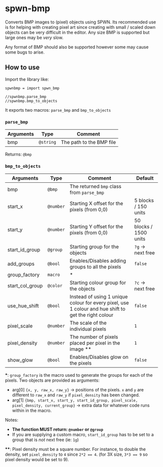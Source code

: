 # spwn-bmp
Converts BMP images to (pixel) objects using SPWN. Its recommended use is for helping with creating pixel art since creating with small / scaled down objects can be very difficult in the editor. Any size BMP is supported but large ones may be *very* slow.

Any format of BMP should also be supported however some may cause some bugs to arise.

## How to use
Import the library like:
```SPWN
spwnbmp = import spwn_bmp

//spwnbmp.parse_bmp
//spwnbmp.bmp_to_objects
```
It exports two macros: `parse_bmp` and `bmp_to_objects`

### `parse_bmp`
| Arguments | Type      | Comment                  |
| --------- | --------- | ------------------------ |
| bmp       | `@string` | The path to the BMP file |

Returns: `@bmp`

### `bmp_to_objects`
| Arguments | Type    | Comment                                     | Default                |
|-----------|---------|---------------------------------------------|------------------------|
| bmp       | `@bmp`    | The returned `bmp` class from `parse_bmp`   |                        |
| start_x   | `@number` | Starting X offset for the pixels (from 0,0) | 5 blocks / 150 units   |
| start_y   | `@number` | Starting Y offset for the pixels (from 0,0) | 50 blocks / 1500 units |
| start_id_group | `@group` | Starting group for the objects | `?g` -> next free |
| add_groups | `@bool` | Enables/Disables adding groups to all the pixels | `false` |
| group_factory | `macro` | * | |
| start_col_group | `@color` | Starting colour group for the objects | `?c` -> next free |
| use_hue_shift | `@bool` | Instead of using 1 unique colour for every pixel, use 1 colour and hue shift to get the right colour | `false` |
| pixel_scale | `@number` | The scale of the individual pixels | `1` |
| pixel_density | `@number` | The number of pixels placed per pixel in the image ** | `1` |
| show_glow | `@bool` | Enables/Disables glow on the pixels | `false` |



**\***:
`group_factory` is the macro used to generate the groups for each of the pixels. 
Two objects are provided as arguments:

- arg[0] `{x, y, raw_x, raw_y}` -> positions of the pixels. `x` and `y` are different to `raw_x` and `raw_y` if `pixel_density` has been changed.
- arg[1] `{bmp, start_x, start_y, start_id_group, pixel_scale, pixel_density, current_group}` -> extra data for whatever code runs within in the macro.

Notes:
- **The function MUST return: `@number` or `@group`**
- If you are supplying a custom macro, `start_id_group` has to be set to a group that is *not* next free (ie: `1g`)



**\*\***:
Pixel density must be a square number. For instance, to double the density, set `pixel_density` to `4` since `2*2 == 4`. (for 3X size, `3*3 == 9` so pixel density would be set to 9).

